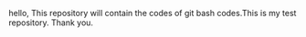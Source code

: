 hello,
    This repository will contain the codes of git bash codes.This is my test repository.
Thank you.
